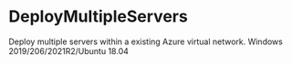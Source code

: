 # DeployMultipleServers
Deploy multiple servers within a existing Azure virtual network. Windows 2019/206/2021R2/Ubuntu 18.04
